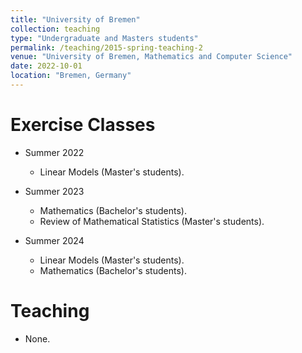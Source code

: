 ```yaml
---
title: "University of Bremen"
collection: teaching
type: "Undergraduate and Masters students"
permalink: /teaching/2015-spring-teaching-2
venue: "University of Bremen, Mathematics and Computer Science"
date: 2022-10-01
location: "Bremen, Germany"
---
```


Exercise Classes
======
* Summer 2022
  * Linear Models (Master's students).
 
* Summer 2023
  * Mathematics (Bachelor's students).
  * Review of Mathematical Statistics (Master's students).
    
* Summer 2024
  * Linear Models (Master's students).
  * Mathematics (Bachelor's students).

Teaching
======
* None.
